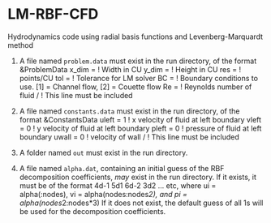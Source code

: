 # LM-RBF-CFD

Hydrodynamics code using radial basis functions and Levenberg-Marquardt method

1. A file named `problem.data` must exist in the run directory, of the format
   &ProblemData
   x_dim =                 ! Width in CU
   y_dim =                 ! Height in CU
   res =                   ! points/CU
   tol =                   ! Tolerance for LM solver
   BC =                    ! Boundary conditions to use. [1] = Channel flow, [2] = Couette flow
   Re =                    ! Reynolds number of fluid
   /                       ! This line must be included

2. A file named `constants.data` must exist in the run directory, of the format
   &ConstantsData
   uleft = 1               ! x velocity of fluid at left boundary
   vleft = 0               ! y velocity of fluid at left boundary
   pleft = 0               ! pressure of fluid at left boundary
   uwall = 0               ! velocity of wall
   /                       ! This line must be included

3. A folder named `out` must exist in the run directory.

4. A file named `alpha.dat`, containing an initial guess of the RBF decomposition coefficients, *may* exist in the run directory. If it exists, it must be of the format
   4d-1
   5d1
   6d-2
   3d2
   ... etc, where ui = alpha(:nodes), vi = alpha(nodes:nodes*2), and pi = alpha(nodes*2:nodes*3)
   If it does not exist, the default guess of all 1s will be used for the decomposition coefficients.
